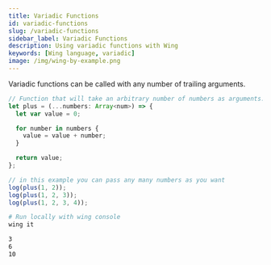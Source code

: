 ```yaml
---
title: Variadic Functions
id: variadic-functions
slug: /variadic-functions
sidebar_label: Variadic Functions
description: Using variadic functions with Wing
keywords: [Wing language, variadic]
image: /img/wing-by-example.png
---
```



Variadic functions can be called with any number of trailing arguments.

```js playground example title="main.w"
// Function that will take an arbitrary number of numbers as arguments.
let plus = (...numbers: Array<num>) => {
  let var value = 0;

  for number in numbers {
    value = value + number;
  }

  return value;
};

// in this example you can pass any many numbers as you want
log(plus(1, 2));
log(plus(1, 2, 3));
log(plus(1, 2, 3, 4));
```

```bash title="Wing console output"
# Run locally with wing console
wing it

3
6
10
```
